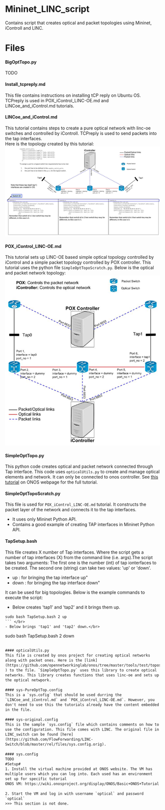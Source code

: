 # Mininet_LINC_script
Contains script that creates optical and packet topologies using Mininet, iControll and LINC.

# Files #
#### BigOptTopo.py ####
TODO

#### Install_tcpreply.md ####
This file contains instructions on installing tCP reply on Ubuntu OS. TCPreply is used in POX_iControl_LINC-OE.md and LINCoe_and_iControl.md tutorials.

#### LINCoe_and_iControl.md
This tutorial contains steps to create a pure optical network with linc-oe switches and controlled by iControll. TCPreply is used to send packets into the tap interfaces. </br>
Here is the topology created by this tutorial: 
![Alt text](resources/OpticalTopo.jpg?raw=true  "Pure Optical Topology")

#### POX_iControl_LINC-OE.md
This tutorial sets up LINC-OE based simple optical topology controlled by iControl and a simple packet topology controlled by POX controller. This tutorial uses the python file `SimpleOptTopoScratch.py`.
Below is the optical and packet network topology: </br>
![Alt text](resources/MultiTopo.jpg?raw=true  "Multi Layer Network")

#### SimpleOptTopo.py 
This python code creates optical and packet network connected through Tap interface. This code uses `opticalUtils.py` to create and manage optical elements and network. It can only be connected to onos controller. 
See [this tutorial](https://wiki.onosproject.org/display/ONOS/Packet+Optical+Tutorial) on ONOS webpage for the full tutorial.

#### SimpleOptTopoScratch.py 
This file is used for `POX_iControl_LINC-OE.md` tutorial. It constructs the packet layer of the network and connects it to the tap interfaces. 
- It uses only Mininet Python API. 
- Contains a good example of creating TAP interfaces in Mininet Python API. 

#### TapSetup.bash
This file creates X number of Tap interfaces. Where the script gets a number of tap interfaces (X) from the command line (i.e. args).The script takes two arguments: The first one is the number (int) of tap ionterfaces to be created. The second one (string) can take two values: 'up' or 'down'.
- up : for bringing the tap interface up"
- down : for bringing the tap interface down"

It can be used for big topologies. Below is the example commands to execute the script:  
 - Below creates 'tap1' and 'tap2' and it brings them up. </br>
  ```
  sudo bash TapSetup.bash 2 up
  ``` </br>
 - Below brings 'tap1' and 'tap2' down.</br>
  ```
  sudo bash TapSetup.bash 2 down
  ```
  
#### opticalUtils.py
This file is created by onos project for creating optical networks along with packet ones. Here is the [link](https://github.com/opennetworkinglab/onos/tree/master/tools/test/topos ) to the file. `SimpleOptTopo.py` uses this library to create optical networks. This library creates functions that uses linc-oe and sets up the optical netwpork. 

#### sys-PureOptTop.config 
This is a `sys.cofig` that should be used durring the `LINCoe_and_iControl.md` and `POX_iControl_LINC-OE.md`. However, you don't need to use this the tutorials already have the content embedded in the file. 

#### sys-original.config  
This is the sample `sys.config` file which contains comments on how to use the configuration. This file comes with LINC. The original file in LINC_switch can be found [here](https://github.com/FlowForwarding/LINC-Switch/blob/master/rel/files/sys.config.orig). 

#### sys.config 
 TODO
#Setup#
1. Install the virtual machine provided at ONOS website. The VM has multiple users which you can log into. Each used has an environment set up for specific tutorial 
ONOS VM: https://wiki.onosproject.org/display/ONOS/Basic+ONOS+Tutorial 

2. Start the VM and log in with username `optical` and password `optical`
  >>> This section is not done.
